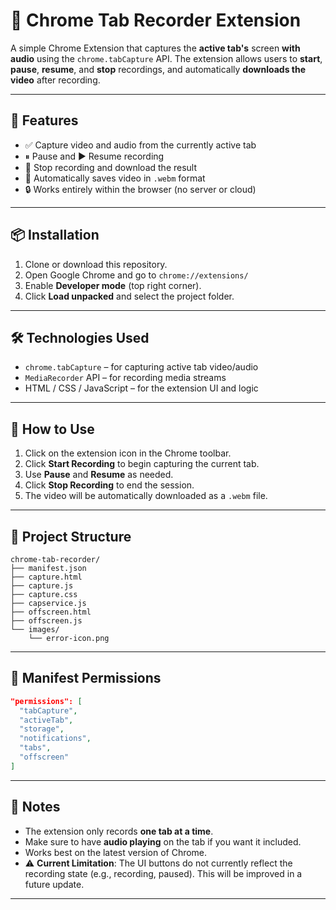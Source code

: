 # 🎥 Chrome Tab Recorder Extension

A simple Chrome Extension that captures the **active tab's** screen **with audio** using the `chrome.tabCapture` API. The extension allows users to **start**, **pause**, **resume**, and **stop** recordings, and automatically **downloads the video** after recording.

---

## 🚀 Features

- ✅ Capture video and audio from the currently active tab  
- ⏸ Pause and ▶️ Resume recording  
- 🛑 Stop recording and download the result  
- 💾 Automatically saves video in `.webm` format  
- 🔒 Works entirely within the browser (no server or cloud)

---

## 📦 Installation

1. Clone or download this repository.
2. Open Google Chrome and go to `chrome://extensions/`
3. Enable **Developer mode** (top right corner).
4. Click **Load unpacked** and select the project folder.

---

## 🛠 Technologies Used

- `chrome.tabCapture` – for capturing active tab video/audio  
- `MediaRecorder` API – for recording media streams  
- HTML / CSS / JavaScript – for the extension UI and logic

---

## 🧪 How to Use

1. Click on the extension icon in the Chrome toolbar.
2. Click **Start Recording** to begin capturing the current tab.
3. Use **Pause** and **Resume** as needed.
4. Click **Stop Recording** to end the session.
5. The video will be automatically downloaded as a `.webm` file.

---

## 📁 Project Structure

```
chrome-tab-recorder/
├── manifest.json
├── capture.html
├── capture.js
├── capture.css
├── capservice.js
├── offscreen.html
├── offscreen.js
└── images/
    └── error-icon.png
```

---

## 📄 Manifest Permissions

```json
"permissions": [
  "tabCapture",
  "activeTab",
  "storage",
  "notifications",
  "tabs",
  "offscreen"
]
```

---

## 📌 Notes

- The extension only records **one tab at a time**.
- Make sure to have **audio playing** on the tab if you want it included.
- Works best on the latest version of Chrome.
- ⚠️ **Current Limitation**: The UI buttons do not currently reflect the recording state (e.g., recording, paused). This will be improved in a future update.

---



